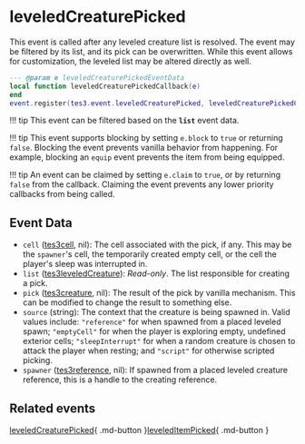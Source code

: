 # leveledCreaturePicked
<div class="search_terms" style="display: none">leveledcreaturepicked</div>

<!---
	This file is autogenerated. Do not edit this file manually. Your changes will be ignored.
	More information: https://github.com/MWSE/MWSE/tree/master/docs
-->

This event is called after any leveled creature list is resolved. The event may be filtered by its list, and its pick can be overwritten. While this event allows for customization, the leveled list may be altered directly as well.

```lua
--- @param e leveledCreaturePickedEventData
local function leveledCreaturePickedCallback(e)
end
event.register(tes3.event.leveledCreaturePicked, leveledCreaturePickedCallback)
```

!!! tip
	This event can be filtered based on the **`list`** event data.

!!! tip
	This event supports blocking by setting `e.block` to `true` or returning `false`. Blocking the event prevents vanilla behavior from happening. For example, blocking an `equip` event prevents the item from being equipped.

!!! tip
	An event can be claimed by setting `e.claim` to `true`, or by returning `false` from the callback. Claiming the event prevents any lower priority callbacks from being called.

## Event Data

* `cell` ([tes3cell](../types/tes3cell.md), nil): The cell associated with the pick, if any. This may be the `spawner`'s cell, the temporarily created empty cell, or the cell the player's sleep was interrupted in.
* `list` ([tes3leveledCreature](../types/tes3leveledCreature.md)): *Read-only*. The list responsible for creating a pick.
* `pick` ([tes3creature](../types/tes3creature.md), nil): The result of the pick by vanilla mechanism. This can be modified to change the result to something else.
* `source` (string): The context that the creature is being spawned in. Valid values include: `"reference"` for when spawned from a placed leveled spawn; `"emptyCell"` for when the player is exploring empty, undefined exterior cells; `"sleepInterrupt"` for when a random creature is chosen to attack the player when resting; and `"script"` for otherwise scripted picking.
* `spawner` ([tes3reference](../types/tes3reference.md), nil): If spawned from a placed leveled creature reference, this is a handle to the creating reference.


## Related events

[leveledCreaturePicked](./leveledCreaturePicked.md){ .md-button }[leveledItemPicked](./leveledItemPicked.md){ .md-button }

